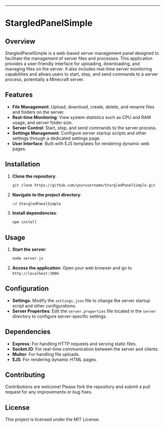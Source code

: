 ---

# StargledPanelSimple

## Overview

StargledPanelSimple is a web-based server management panel designed to facilitate the management of server files and processes. This application provides a user-friendly interface for uploading, downloading, and managing files on the server. It also includes real-time server monitoring capabilities and allows users to start, stop, and send commands to a server process, potentially a Minecraft server.

## Features

- **File Management**: Upload, download, create, delete, and rename files and folders on the server.
- **Real-time Monitoring**: View system statistics such as CPU and RAM usage, and server folder size.
- **Server Control**: Start, stop, and send commands to the server process.
- **Settings Management**: Configure server startup scripts and other settings through a dedicated settings page.
- **User Interface**: Built with EJS templates for rendering dynamic web pages.

## Installation

1. **Clone the repository**:
   ```bash
   git clone https://github.com/yourusername/StargledPanelSimple.git
   ```

2. **Navigate to the project directory**:
   ```bash
   cd StargledPanelSimple
   ```

3. **Install dependencies**:
   ```bash
   npm install
   ```

## Usage

1. **Start the server**:
   ```bash
   node server.js
   ```

2. **Access the application**:
   Open your web browser and go to `http://localhost:3000`.

## Configuration

- **Settings**: Modify the `settings.json` file to change the server startup script and other configurations.
- **Server Properties**: Edit the `server.properties` file located in the `server` directory to configure server-specific settings.

## Dependencies

- **Express**: For handling HTTP requests and serving static files.
- **Socket.IO**: For real-time communication between the server and clients.
- **Multer**: For handling file uploads.
- **EJS**: For rendering dynamic HTML pages.

## Contributing

Contributions are welcome! Please fork the repository and submit a pull request for any improvements or bug fixes.

## License

This project is licensed under the MIT License.
